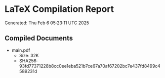 # LaTeX Compilation Report
Generated: Thu Feb  6 05:23:11 UTC 2025
## Compiled Documents
- main.pdf
  - Size: 32K
  - SHA256: 93fd77371228b8cc0ee1eba521b7ce67a70af67202bc7e437fd8499c4589231d
